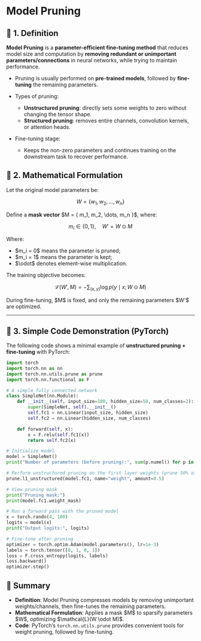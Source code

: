 # Model Pruning

## 📖 1. Definition

**Model Pruning** is a **parameter-efficient fine-tuning method** that reduces model size and computation by **removing redundant or unimportant parameters/connections** in neural networks, while trying to maintain performance.

* Pruning is usually performed on **pre-trained models**, followed by **fine-tuning** the remaining parameters.
* Types of pruning:

  * **Unstructured pruning**: directly sets some weights to zero without changing the tensor shape.
  * **Structured pruning**: removes entire channels, convolution kernels, or attention heads.
* Fine-tuning stage:

  * Keeps the non-zero parameters and continues training on the downstream task to recover performance.



## 📖 2. Mathematical Formulation

Let the original model parameters be:

$$
W = \{ w_1, w_2, \dots, w_n \}
$$

Define a **mask vector** \$M = { m\_1, m\_2, \dots, m\_n }\$, where:

$$
m_i \in \{0, 1\}, \quad W' = W \odot M
$$

Where:

* \$m\_i = 0\$ means the parameter is pruned;
* \$m\_i = 1\$ means the parameter is kept;
* \$\odot\$ denotes element-wise multiplication.

The training objective becomes:

$$
\mathcal{L}(W', M) = - \sum_{(x, y)} \log p(y \mid x; W \odot M)
$$

During fine-tuning, \$M\$ is fixed, and only the remaining parameters \$W'\$ are optimized.

---

## 📖 3. Simple Code Demonstration (PyTorch)

The following code shows a minimal example of **unstructured pruning + fine-tuning** with PyTorch:

```python
import torch
import torch.nn as nn
import torch.nn.utils.prune as prune
import torch.nn.functional as F

# A simple fully connected network
class SimpleNet(nn.Module):
    def __init__(self, input_size=100, hidden_size=50, num_classes=2):
        super(SimpleNet, self).__init__()
        self.fc1 = nn.Linear(input_size, hidden_size)
        self.fc2 = nn.Linear(hidden_size, num_classes)

    def forward(self, x):
        x = F.relu(self.fc1(x))
        return self.fc2(x)

# Initialize model
model = SimpleNet()
print("Number of parameters (before pruning):", sum(p.numel() for p in model.parameters()))

# Perform unstructured pruning on the first layer weights (prune 50% of smallest weights)
prune.l1_unstructured(model.fc1, name="weight", amount=0.5)

# View pruning mask
print("Pruning mask:")
print(model.fc1.weight_mask)

# Run a forward pass with the pruned model
x = torch.randn(4, 100)
logits = model(x)
print("Output logits:", logits)

# Fine-tune after pruning
optimizer = torch.optim.Adam(model.parameters(), lr=1e-3)
labels = torch.tensor([0, 1, 0, 1])
loss = F.cross_entropy(logits, labels)
loss.backward()
optimizer.step()
```



## 📖 Summary

* **Definition**: Model Pruning compresses models by removing unimportant weights/channels, then fine-tunes the remaining parameters.
* **Mathematical Formulation**: Applies a mask \$M\$ to sparsify parameters \$W\$, optimizing \$\mathcal{L}(W \odot M)\$.
* **Code**: PyTorch’s `torch.nn.utils.prune` provides convenient tools for weight pruning, followed by fine-tuning.



